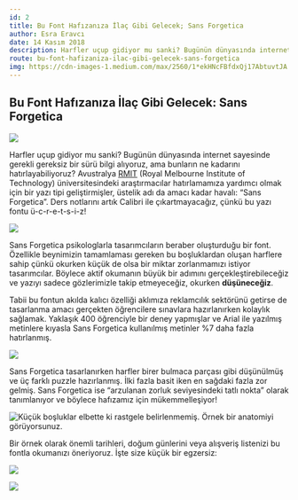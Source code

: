 ```yaml
---
id: 2
title: Bu Font Hafızanıza İlaç Gibi Gelecek; Sans Forgetica
author: Esra Eravcı
date: 14 Kasım 2018
description: Harfler uçup gidiyor mu sanki? Bugünün dünyasında internet sayesinde gerekli gereksiz bir sürü bilgi alıyoruz, ama bunların ne kadarını hatırlayabiliyoruz? Avustralya RMIT üniversitesindeki araştırmacılar hatırlamamıza yardımcı olmak için bir yazı tipi geliştirmişler, üstelik adı da amacı kadar havalı; “Sans Forgetica”. Ders notlarını artık Calibri ile çıkartmayacağız, çünkü bu yazı fontu ü-c-r-e-t-s-i-z!
route: bu-font-hafizaniza-ilac-gibi-gelecek-sans-forgetica
img: https://cdn-images-1.medium.com/max/2560/1*ekHNcFBfdxQj17AbtuvtJA.jpeg
---
```

## Bu Font Hafızanıza İlaç Gibi Gelecek: Sans Forgetica

![](https://cdn-images-1.medium.com/max/2560/1*ekHNcFBfdxQj17AbtuvtJA.jpeg)

Harfler uçup gidiyor mu sanki? Bugünün dünyasında internet sayesinde gerekli gereksiz bir sürü bilgi alıyoruz, ama bunların ne kadarını hatırlayabiliyoruz? Avustralya [RMIT](http://sansforgetica.rmit/) (Royal Melbourne Institute of Technology) üniversitesindeki araştırmacılar hatırlamamıza yardımcı olmak için bir yazı tipi geliştirmişler, üstelik adı da amacı kadar havalı: “Sans Forgetica”. Ders notlarını artık Calibri ile çıkartmayacağız, çünkü bu yazı fontu ü-c-r-e-t-s-i-z!

![](https://cdn-images-1.medium.com/max/2000/1*mmw7tqecjw4FMS24LoFupQ.png)

Sans Forgetica psikologlarla tasarımcıların beraber oluşturduğu bir font. Özellikle beynimizin tamamlaması gereken bu boşluklardan oluşan harflere sahip çünkü okurken küçük de olsa bir miktar zorlanmamızı istiyor tasarımcılar. Böylece aktif okumanın büyük bir adımını gerçekleştirebileceğiz ve yazıyı sadece gözlerimizle takip etmeyeceğiz, okurken **düşüneceğiz**.

Tabii bu fontun akılda kalıcı özelliği aklımıza reklamcılık sektörünü getirse de tasarlanma amacı gerçekten öğrencilere sınavlara hazırlanırken kolaylık sağlamak. Yaklaşık 400 öğrenciyle bir deney yapmışlar ve Arial ile yazılmış metinlere kıyasla Sans Forgetica kullanılmış metinler %7 daha fazla hatırlanmış.

![](https://cdn-images-1.medium.com/max/2000/1*H4E0ShZQ66XxRkmEU2TJ4A.png)

Sans Forgetica tasarlanırken harfler birer bulmaca parçası gibi düşünülmüş ve üç farklı puzzle hazırlanmış. İlki fazla basit iken en sağdaki fazla zor gelmiş. Sans Forgetica ise “arzulanan zorluk seviyesindeki tatlı nokta” olarak tanımlanıyor ve böylece hafızamız için mükemmelleşiyor!

![Küçük boşluklar elbette ki rastgele belirlenmemiş. Örnek bir anatomiyi görüyorsunuz.](https://cdn-images-1.medium.com/max/2000/1*9qJhlrzaeZDrJvDXvBBzkw.png)

Bir örnek olarak önemli tarihleri, doğum günlerini veya alışveriş listenizi bu fontla okumanızı öneriyoruz. İşte size küçük bir egzersiz:

![](https://cdn-images-1.medium.com/max/3166/1*etkYk4tpsm5N5gj87Ah6zQ.jpeg)

![](https://cdn-images-1.medium.com/max/3166/1*3WkwFenk1Rz6Q5bFWuzTlw.jpeg)
